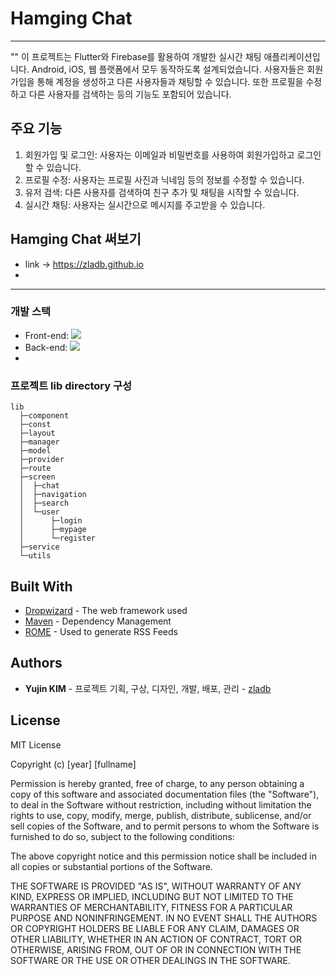 # Hamging Chat
---
"" 이 프로젝트는 Flutter와 Firebase를 활용하여 개발한 실시간 채팅 애플리케이션입니다. Android, iOS, 웹 플랫폼에서 모두 동작하도록 설계되었습니다. 사용자들은 회원가입을 통해 계정을 생성하고 다른 사용자들과 채팅할 수 있습니다. 또한 프로필을 수정하고 다른 사용자를 검색하는 등의 기능도 포함되어 있습니다.

## 주요 기능

1. 회원가입 및 로그인: 사용자는 이메일과 비밀번호를 사용하여 회원가입하고 로그인할 수 있습니다.
2. 프로필 수정: 사용자는 프로필 사진과 닉네임 등의 정보를 수정할 수 있습니다.
3. 유저 검색: 다른 사용자를 검색하여 친구 추가 및 채팅을 시작할 수 있습니다.
4. 실시간 채팅: 사용자는 실시간으로 메시지를 주고받을 수 있습니다.


## Hamging Chat 써보기
- link -> https://zladb.github.io
- 

---

### 개발 스택
- Front-end: <img src="https://img.shields.io/badge/flutter-02569B?style=for-the-badge&logo=flutter&logoColor=white">
- Back-end:  <img src="https://img.shields.io/badge/firebase-#FFCA28?style=for-the-badge&logo=firebase&logoColor=white">
- 


### 프로젝트 lib directory 구성

```
lib
  ├─component
  ├─const
  ├─layout
  ├─manager
  ├─model
  ├─provider
  ├─route
  ├─screen
  │  ├─chat
  │  ├─navigation
  │  ├─search
  │  └─user
  │      ├─login
  │      ├─mypage
  │      └─register
  ├─service
  └─utils
```


## Built With

* [Dropwizard](http://www.dropwizard.io/1.0.2/docs/) - The web framework used
* [Maven](https://maven.apache.org/) - Dependency Management
* [ROME](https://rometools.github.io/rome/) - Used to generate RSS Feeds

 
## Authors

* **Yujin KIM** - 프로젝트 기획, 구상, 디자인, 개발, 배포, 관리 - [zladb](https://github.com/zladb)

## License

MIT License

Copyright (c) [year] [fullname]

Permission is hereby granted, free of charge, to any person obtaining a copy
of this software and associated documentation files (the "Software"), to deal
in the Software without restriction, including without limitation the rights
to use, copy, modify, merge, publish, distribute, sublicense, and/or sell
copies of the Software, and to permit persons to whom the Software is
furnished to do so, subject to the following conditions:

The above copyright notice and this permission notice shall be included in all
copies or substantial portions of the Software.

THE SOFTWARE IS PROVIDED "AS IS", WITHOUT WARRANTY OF ANY KIND, EXPRESS OR
IMPLIED, INCLUDING BUT NOT LIMITED TO THE WARRANTIES OF MERCHANTABILITY,
FITNESS FOR A PARTICULAR PURPOSE AND NONINFRINGEMENT. IN NO EVENT SHALL THE
AUTHORS OR COPYRIGHT HOLDERS BE LIABLE FOR ANY CLAIM, DAMAGES OR OTHER
LIABILITY, WHETHER IN AN ACTION OF CONTRACT, TORT OR OTHERWISE, ARISING FROM,
OUT OF OR IN CONNECTION WITH THE SOFTWARE OR THE USE OR OTHER DEALINGS IN THE
SOFTWARE.

